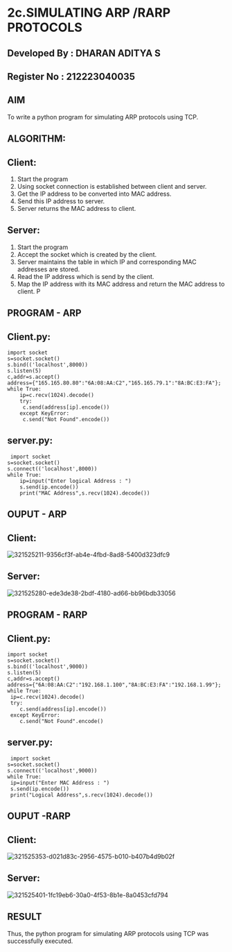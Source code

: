 # 2c.SIMULATING ARP /RARP PROTOCOLS

## Developed By : DHARAN ADITYA S
## Register No  : 212223040035

## AIM
To write a python program for simulating ARP protocols using TCP.
## ALGORITHM:
## Client:
1. Start the program
2. Using socket connection is established between client and server.
3. Get the IP address to be converted into MAC address.
4. Send this IP address to server.
5. Server returns the MAC address to client.
## Server:
1. Start the program
2. Accept the socket which is created by the client.
3. Server maintains the table in which IP and corresponding MAC addresses are
stored.
4. Read the IP address which is send by the client.
5. Map the IP address with its MAC address and return the MAC address to client.
P
## PROGRAM - ARP
## Client.py:
```
import socket
s=socket.socket()
s.bind(('localhost',8000))
s.listen(5)
c,addr=s.accept()
address={"165.165.80.80":"6A:08:AA:C2","165.165.79.1":"8A:BC:E3:FA"};
while True:
    ip=c.recv(1024).decode()
    try:
     c.send(address[ip].encode())
    except KeyError:
     c.send("Not Found".encode())
```

## server.py:
```
 import socket
s=socket.socket()
s.connect(('localhost',8000))
while True:
    ip=input("Enter logical Address : ")
    s.send(ip.encode())
    print("MAC Address",s.recv(1024).decode())
```
## OUPUT - ARP

## Client:
![321525211-9356cf3f-ab4e-4fbd-8ad8-5400d323dfc9](https://github.com/DharanAditya/2c.ARP_RARP_PROTOCOLS/assets/147473834/5139341a-5fd1-43ef-afc5-4fd4f5bc5128)

## Server:
![321525280-ede3de38-2bdf-4180-ad66-bb96bdb33056](https://github.com/DharanAditya/2c.ARP_RARP_PROTOCOLS/assets/147473834/6e9f4331-856e-4130-b8c2-f5fda30f5014)


## PROGRAM - RARP
## Client.py:
```
import socket
s=socket.socket()
s.bind(('localhost',9000))
s.listen(5)
c,addr=s.accept()
address={"6A:08:AA:C2":"192.168.1.100","8A:BC:E3:FA":"192.168.1.99"};
while True:
 ip=c.recv(1024).decode()
 try:
    c.send(address[ip].encode())
 except KeyError:
    c.send("Not Found".encode()
```

## server.py:
```
 import socket
s=socket.socket()
s.connect(('localhost',9000))
while True:
 ip=input("Enter MAC Address : ")
 s.send(ip.encode())
 print("Logical Address",s.recv(1024).decode())
 ```
## OUPUT -RARP
## Client:
![321525353-d021d83c-2956-4575-b010-b407b4d9b02f](https://github.com/DharanAditya/2c.ARP_RARP_PROTOCOLS/assets/147473834/8307dcda-0012-4c58-bfc9-35e443e54a7f)

## Server:
![321525401-1fc19eb6-30a0-4f53-8b1e-8a0453cfd794](https://github.com/DharanAditya/2c.ARP_RARP_PROTOCOLS/assets/147473834/f35a1270-2910-417c-9b5e-b5a6369a9007)

## RESULT
Thus, the python program for simulating ARP protocols using TCP was successfully 
executed.

